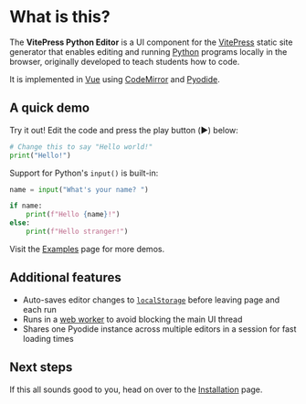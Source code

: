 # What is this?

<script setup>
import Editor from 'vitepress-python-editor'
</script>

The **VitePress Python Editor** is a UI component for the [VitePress](https://vitepress.dev/) static site generator that enables editing and running [Python](https://www.python.org/) programs locally in the browser, originally developed to teach students how to code.

It is implemented in [Vue](https://vuejs.org/) using [CodeMirror](https://codemirror.net/) and [Pyodide](https://pyodide.org/).

## A quick demo

Try it out! Edit the code and press the play button (▶️) below:

```python
# Change this to say "Hello world!"
print("Hello!")
```
<Editor id="hello" />

Support for Python's `input()` is built-in:

```python
name = input("What's your name? ")

if name:
    print(f"Hello {name}!")
else:
    print(f"Hello stranger!")
```
<Editor id="hello input" />

Visit the [Examples](/examples) page for more demos.

## Additional features

- Auto-saves editor changes to [`localStorage`](https://developer.mozilla.org/en-US/docs/Web/API/Window/localStorage) before leaving page and each run
- Runs in a [web worker](https://developer.mozilla.org/en-US/docs/Web/API/Web_Workers_API) to avoid blocking the main UI thread
- Shares one Pyodide instance across multiple editors in a session for fast loading times

## Next steps

If this all sounds good to you, head on over to the [Installation](/installation) page.
